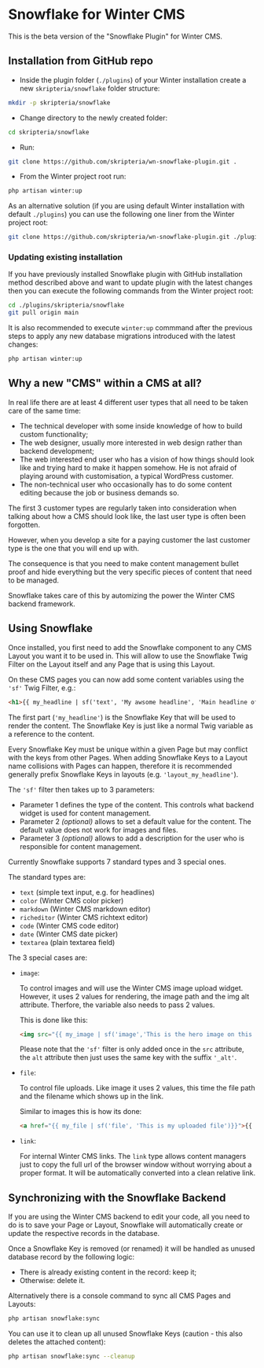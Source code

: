 # Snowflake for Winter CMS

This is the beta version of the "Snowflake Plugin" for Winter CMS.

## Installation from GitHub repo

- Inside the plugin folder (`./plugins`) of your Winter installation create a new `skripteria/snowflake` folder structure:

```sh
mkdir -p skripteria/snowflake
```

- Change directory to the newly created folder:

```sh
cd skripteria/snowflake
```

- Run:

```sh
git clone https://github.com/skripteria/wn-snowflake-plugin.git .
```

- From the Winter project root run:

```sh
php artisan winter:up
```

As an alternative solution (if you are using default Winter installation with default `./plugins`) you can use the following one liner from the Winter project root:

```sh
git clone https://github.com/skripteria/wn-snowflake-plugin.git ./plugins/skripteria/snowflake && php artisan winter:up
```

### Updating existing installation

If you have previously installed Snowflake plugin with GitHub installation method described above and want to update plugin with the latest changes then you can execute the following commands from the Winter project root:

```sh
cd ./plugins/skripteria/snowflake
git pull origin main
```

It is also recommended to execute `winter:up` commmand after the previous steps to apply any new database migrations introduced with the latest changes:

```sh
php artisan winter:up
```

## Why a new "CMS" within a CMS at all?

In real life there are at least 4 different user types that all need to be taken care of the same time:

- The technical developer with some inside knowledge of how to build custom functionality;
- The web designer, usually more interested in web design rather than backend development;
- The web interested end user who has a vision of how things should look like and trying hard to make it happen somehow. He is not afraid of playing around with customisation, a typical WordPress customer.
- The non-technical user who occasionally has to do some content editing because the job or business demands so.

The first 3 customer types are regularly taken into consideration when talking about how a CMS should look like, the last user type is often been forgotten.

However, when you develop a site for a paying customer the last customer type is the one that you will end up with.

The consequence is that you need to make content management bullet proof and hide everything but the very specific pieces of content that need to be managed.

Snowflake takes care of this by automizing the power the Winter CMS backend framework.

## Using Snowflake

Once installed, you first need to add the Snowflake component to any CMS Layout you want it to be used in. This will allow to use the Snowflake Twig Filter on the Layout itself and any Page that is using this Layout.

On these CMS pages you can now add some content variables using the `'sf'` Twig Filter, e.g.:

```html
<h1>{{ my_headline | sf('text', 'My awsome headline', 'Main headline of this page.') }}</h1>
```

The first part (`'my_headline'`) is the Snowflake Key that will be used to render the content. The Snowflake Key is just like a normal Twig variable as a reference to the content.

Every Snowflake Key must be unique within a given Page but may conflict with the keys from other Pages. When adding Snowflake Keys to a Layout name collisions with Pages can happen, therefore it is recommended generally prefix Snowflake Keys in layouts (e.g. `'layout_my_headline'`).

The `'sf'` filter then takes up to 3 parameters:

- Parameter 1 defines the type of the content. This controls what backend widget is used for content management.
- Parameter 2 *(optional)* allows to set a default value for the content. The default value does not work for images and files.
- Parameter 3 *(optional)* allows to add a description for the user who is responsible for content management.

Currently Snowflake supports 7 standard types and 3 special ones.

The standard types are:

- `text` (simple text input, e.g. for headlines)
- `color` (Winter CMS color picker)
- `markdown` (Winter CMS markdown editor)
- `richeditor` (Winter CMS richtext editor)
- `code` (Winter CMS code editor)
- `date` (Winter CMS date picker)
- `textarea` (plain textarea field)

The 3 special cases are:

- `image`:

    To control images and will use the Winter CMS image upload widget.
    However, it uses 2 values for rendering, the image path and the img alt attribute. Therfore, the variable also needs to pass 2 values.

    This is done like this:

    ```html
    <img src="{{ my_image | sf('image','This is the hero image on this page')}}" alt='{{ my_image_alt }}'>
    ```
    Please note that the `'sf'` filter is only added once in the `src` attribute, the `alt` attribute then just uses the same key with the suffix `'_alt'`.

- `file`:

    To control file uploads. Like image it uses 2 values, this time the file path and the filename which shows up in the link.

    Similar to images this is how its done:

    ```html
    <a href="{{ my_file | sf('file', 'This is my uploaded file')}}">{{ my_file_name }}</a>
    ```

- `link`:

    For internal Winter CMS links. The `link` type allows content managers just to copy the full url of the browser window without worrying about a proper format. It will be automatically converted into a clean relative link.

## Synchronizing with the Snowflake Backend

If you are using the Winter CMS backend to edit your code, all you need to do is to save your Page or Layout, Snowflake will automatically create or update the respective records in the database.

Once a Snowflake Key is removed (or renamed) it will be handled as unused database record by the following logic:

- There is already existing content in the record: keep it;
- Otherwise: delete it.

Alternatively there is a console command to sync all CMS Pages and Layouts:

```sh
php artisan snowflake:sync
```

You can use it to clean up all unused Snowflake Keys (caution - this also deletes the attached content):

```sh
php artisan snowflake:sync --cleanup
```
